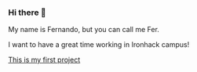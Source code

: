 ### Hi there 👋

My name is Fernando, but you can call me Fer.

I want to have a great time working in Ironhack campus!

[This is my first project](https://xxdorkanxx.github.io/Space_Collissions/)
<!--
**xXDorkanXx/xXDorkanXx** is a ✨ _special_ ✨ repository because its `README.md` (this file) appears on your GitHub profile.

Here are some ideas to get you started:

- 🔭 I’m currently working on ...
- 🌱 I’m currently learning ...
- 👯 I’m looking to collaborate on ...
- 🤔 I’m looking for help with ...
- 💬 Ask me about ...
- 📫 How to reach me: ...
- 😄 Pronouns: ...
- ⚡ Fun fact: ...
-->
